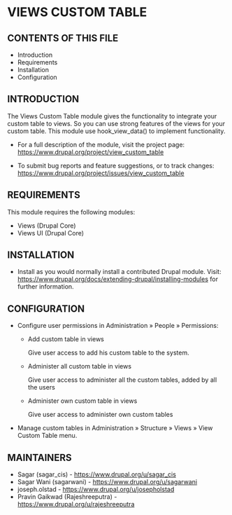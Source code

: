 # VIEWS CUSTOM TABLE

## CONTENTS OF THIS FILE

 - Introduction
 - Requirements
 - Installation
 - Configuration

## INTRODUCTION

The Views Custom Table module gives the functionality to integrate your custom
table to views. So you can use strong features of the views for your custom
table. This module use hook_view_data() to implement functionality.

 - For a full description of the module, visit the project page:
   <https://www.drupal.org/project/view_custom_table>

 * To submit bug reports and feature suggestions, or to track changes:
   https://www.drupal.org/project/issues/view_custom_table


## REQUIREMENTS

This module requires the following modules:

 - Views (Drupal Core)
 - Views UI (Drupal Core)

## INSTALLATION

 - Install as you would normally install a contributed Drupal module. Visit:
   <https://www.drupal.org/docs/extending-drupal/installing-modules>
   for further information.

## CONFIGURATION

 - Configure user permissions in Administration » People » Permissions:

   - Add custom table in views

     Give user access to add his custom table to the system.

   - Administer all custom table in views

     Give user access to administer all the custom tables, added by all the
     users

   - Administer own custom table in views

     Give user access to administer own custom tables

 - Manage custom tables in Administration » Structure » Views » View Custom
   Table menu.

## MAINTAINERS

- Sagar (sagar_cis) - <https://www.drupal.org/u/sagar_cis>
- Sagar Wani (sagarwani) - <https://www.drupal.org/u/sagarwani>
- joseph.olstad - <https://www.drupal.org/u/josepholstad>
- Pravin Gaikwad (Rajeshreeputra) - <https://www.drupal.org/u/rajeshreeputra>
